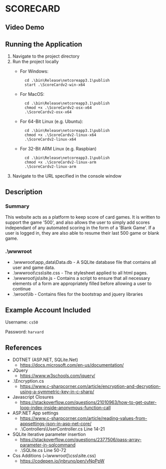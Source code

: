 ﻿# SCORECARD

## Video Demo

<URL>

## Running the Application

1. Navigate to the project directory
2. Run the project locally
	- For Windows:

			cd .\bin\Release\netcoreapp3.1\publish
			start .\ScoreCardv2-win-x64

	- For MacOS:

			cd .\bin\Release\netcoreapp3.1\publish
			chmod +x .\ScoreCardv2-osx-x64
			.\ScoreCardv2-osx-x64

	- For 64-Bit Linux (e.g. Ubuntu):

			cd .\bin\Release\netcoreapp3.1\publish
			chmod +x .\ScoreCardv2-linux-x64
			.\ScoreCardv2-linux-x64

	- For 32-Bit ARM Linux (e.g. Raspbian)

			cd .\bin\Release\netcoreapp3.1\publish
			chmod +x .\ScoreCardv2-linux-arm
			.\ScoreCardv2-linux-arm

3. Navigate to the URL specified in the console window

## Description

### Summary

This website acts as a platform to keep score of card games. It is written to support the game '500', and also allows the user
to simply add scores independant of any automated scoring in the form of a 'Blank Game'. If a user is logged in, they are also
able to resume their last 500 game or blank game.

### .\wwwroot

- .\wwwroot\app_data\Data.db - A SQLite database file that contains all user and game data.
- .\wwwroot\css\site.css - The stylesheet applied to all html pages.
- .\wwwroot\js\site.js - Contains a script to ensure that all necessary elements of a form are appropriately filled before
allowing a user to continue
- .\wroot\lib - Contains files for the bootstrap and jquery libraries

## Example Account Included

Username: `cs50`

Password: `harvard`

## References

- DOTNET (ASP.NET, SQLite.Net)
	- https://docs.microsoft.com/en-us/documentation/
- JQuery
	- https://www.w3schools.com/jquery/
- .\Encryption.cs
	- https://www.c-sharpcorner.com/article/encryption-and-decryption-using-a-symmetric-key-in-c-sharp/
- Javascript Closures
	- https://stackoverflow.com/questions/21010963/how-to-get-outer-loop-index-inside-anonymous-function-call
- ASP.NET App settings
	- https://www.c-sharpcorner.com/article/reading-values-from-appsettings-json-in-asp-net-core/
	- .\Controllers\UserController.cs Line 14-21
- SQLite iterative parameter insertion
	- https://stackoverflow.com/questions/2377506/pass-array-parameter-in-sqlcommand
	- .\SQLite.cs Line 50-72
- Css Additions (~\wwwroot]\css\site.css)
	- https://codepen.io/jnbruno/pen/vNpPpW
